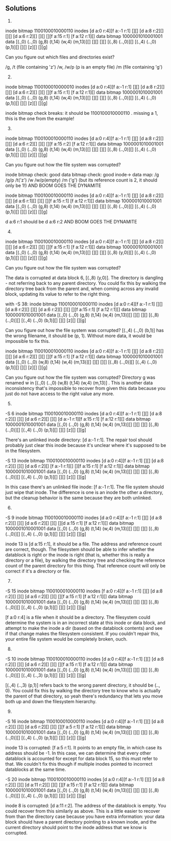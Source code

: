 ## Solutions

1.

inode bitmap 1100100010000110
inodes [d a:0 r:4][f a:-1 r:1] [][] [d a:8 r:2][] [][] [d a:6 r:2][] [][] [][f a:15 r:1] [f a:12 r:1][]
data bitmap 1000001010001001
data [(.,0) (..,0) (g,8) (t,14) (w,4) (m,13)][] [][] [][] [(.,8) (..,0)][] [(.,4) (..,0) (p,1)][] [][] [z][] [][g]

Can you figure out which files and directories exist?

/g, /t (file containing 'z') /w, /w/p (p is an empty file) /m (file containing 'g')

2.
inode bitmap 1100100010000010
inodes [d a:0 r:4][f a:-1 r:1] [][] [d a:8 r:2][] [][] [d a:6 r:2][] [][] [][f a:15 r:1] [f a:12 r:1][]
data bitmap 1000001010001001
data [(.,0) (..,0) (g,8) (t,14) (w,4) (m,13)][] [][] [][] [(.,8) (..,0)][] [(.,4) (..,0) (p,1)][] [][] [z][] [][g]

inode bitmap check breaks: it should be 1100100010000110 . missing a 1, this is the one from the example!

3.

inode bitmap 1100100010000110
inodes [d a:0 r:4][f a:-1 r:1] [][] [d a:8 r:2][] [][] [d a:6 r:2][] [][] [][f a:15 r:2] [f a:12 r:1][]
data bitmap 1000001010001001
data [(.,0) (..,0) (g,8) (t,14) (w,4) (m,13)][] [][] [][] [(.,8) (..,0)][] [(.,4) (..,0) (p,1)][] [][] [z][] [][g]

Can you figure out how the file system was corrupted?

inode bitmap check: good
data bitmap check: good
inode-> data map:
/g /g/p /t('z') /w /w/p(empty) /m ('g') (but its reference count is 2, it should only be 1!) AND BOOM GOES THE DYNAMITE

inode bitmap 1100100010000110
inodes [d a:0 r:4][f a:-1 r:1] [][] [d a:8 r:2][] [][] [d a:6 r:1][] [][] [][f a:15 r:1] [f a:12 r:1][]
data bitmap 1000001010001001
data [(.,0) (..,0) (g,8) (t,14) (w,4) (m,13)][] [][] [][] [(.,8) (..,0)][] [(.,4) (..,0) (p,1)][] [][] [z][] [][g]

d a:6 r:1 should be d a:6 r:2 AND BOOM GOES THE DYNAMITE

4.
inode bitmap 1100100010000110
inodes [d a:0 r:4][f a:-1 r:1] [][] [d a:8 r:2][] [][] [d a:6 r:2][] [][] [][f a:15 r:1] [f a:12 r:1][]
data bitmap 1000001010001001
data [(.,0) (..,0) (g,8) (t,14) (w,4) (m,13)][] [][] [][] [(.,8) (y,0)][] [(.,4) (..,0) (p,1)][] [][] [z][] [][g]

Can you figure out how the file system was corrupted?

The data is corrupted at data block 6, [(.,8) (y,0)]. The directory is dangling - not referring back to any parent directory. You could fix this by walking the directory tree back from the parent and, when coming across any invalid block, updating its value to refer to the right thing.

with -S 38:
inode bitmap 1100100010000110
inodes [d a:0 r:4][f a:-1 r:1] [][] [d a:8 r:2][] [][] [d a:6 r:2][] [][] [][f a:15 r:1] [f a:12 r:1][]
data bitmap 1000001010001001
data [(.,0) (..,0) (g,8) (t,14) (w,4) (m,13)][] [][] [][] [(.,8) (..,0)][] [(.,4) (..,0) (b,1)][] [][] [z][] [][g]

Can you figure out how the file system was corrupted?
[(.,4) (..,0) (b,1)] has the wrong filename, it should be (p, 1). Without more data, it would be impossible to fix this.

inode bitmap 1100100010000110
inodes [d a:0 r:4][f a:-1 r:1] [][] [d a:8 r:2][] [][] [d a:6 r:2][] [][] [][f a:15 r:1] [f a:12 r:1][]
data bitmap 1000001010001001
data [(.,0) (..,0) (w,8) (t,14) (w,4) (m,13)][] [][] [][] [(.,8) (..,0)][] [(.,4) (..,0) (p,1)][] [][] [z][] [][g]

Can you figure out how the file system was corrupted?
Directory g was renamed w in [(.,0) (..,0) (w,8) (t,14) (w,4) (m,13)] . This is another data inconsistency that's impossible to recover from given this data because you just do not have access to the right value any more.

5.

-S 6
inode bitmap 1100100010000110
inodes [d a:0 r:4][f a:-1 r:1] [][] [d a:8 r:2][] [][] [d a:6 r:2][] [][] [d a:-1 r:1][f a:15 r:1] [f a:12 r:1][]
data bitmap 1000001010001001
data [(.,0) (..,0) (g,8) (t,14) (w,4) (m,13)][] [][] [][] [(.,8) (..,0)][] [(.,4) (..,0) (p,1)][] [][] [z][] [][g]

There's an unlinked inode directory: [d a:-1 r:1]. The repair tool should probably just clear this inode because it's unclear where it's supposed to be in the filesystem.

-S 13
inode bitmap 1100100010000110
inodes [d a:0 r:4][f a:-1 r:1] [][] [d a:8 r:2][] [][] [d a:6 r:2][] [f a:-1 r:1][] [][f a:15 r:1] [f a:12 r:1][]
data bitmap 1000001010001001
data [(.,0) (..,0) (g,8) (t,14) (w,4) (m,13)][] [][] [][] [(.,8) (..,0)][] [(.,4) (..,0) (p,1)][] [][] [z][] [][g]

In this case there's an unlinked file inode: [f a:-1 r:1]. The file system should just wipe that inode. The difference is one is an inode the other a directory, but the cleanup behavior is the same because they are both unlinked.

6.
-S 9
inode bitmap 1100100010000110
inodes [d a:0 r:4][f a:-1 r:1] [][] [d a:8 r:2][] [][] [d a:6 r:2][] [][] [][d a:15 r:1] [f a:12 r:1][]
data bitmap 1000001010001001
data [(.,0) (..,0) (g,8) (t,14) (w,4) (m,13)][] [][] [][] [(.,8) (..,0)][] [(.,4) (..,0) (p,1)][] [][] [z][] [][g]

inode 13 is [d a:15 r:1], it should be a file. The address and reference count are correct, though. The filesystem should be able to infer whether the datablock is right or the inode is right (that is, whether this is really a directory or a file), by walking the directory tree and checking the reference count of the parent directory for this thing. That reference count will only be correct if it's a directory or file.

7.

-S 15
inode bitmap 1100100010000110
inodes [f a:0 r:4][f a:-1 r:1] [][] [d a:8 r:2][] [][] [d a:6 r:2][] [][] [][f a:15 r:1] [f a:12 r:1][]
data bitmap 1000001010001001
data [(.,0) (..,0) (g,8) (t,14) (w,4) (m,13)][] [][] [][] [(.,8) (..,0)][] [(.,4) (..,0) (p,1)][] [][] [z][] [][g]

[f a:0 r:4] is a file when it should be a directory. The filesystem could determine the system is in an incorrect state at this inode or data block, and attempt to make the inode a dir (based on the datablock contents) and see if that change makes the filesystem consistent. If you couldn't repair this, your entire file system would be completely broken, ouch.

8.
-S 10
inode bitmap 1100100010000110
inodes [d a:0 r:4][f a:-1 r:1] [][] [d a:8 r:2][] [][] [d a:6 r:2][] [][] [][f a:15 r:1] [f a:12 r:1][]
data bitmap 1000001010001001
data [(.,0) (..,0) (g,8) (t,14) (w,4) (m,13)][] [][] [][] [(.,8) (..,0)][] [(.,4) (..,3) (p,1)][] [][] [z][] [][g]

[(.,4) (..,3) (p,1)] refers back to the wrong parent directory, it should be (.., 0). You could fix this by walking the directory tree to know who is actually the parent of that directory, so yeah there's redundancy that lets you move both up and down the filesystem hierarchy.

9.

-S 16
inode bitmap 1100100010000110
inodes [d a:0 r:4][f a:-1 r:1] [][] [d a:8 r:2][] [][] [d a:6 r:2][] [][] [][f a:5 r:1] [f a:12 r:1][]
data bitmap 1000001010001001
data [(.,0) (..,0) (g,8) (t,14) (w,4) (m,13)][] [][] [][] [(.,8) (..,0)][] [(.,4) (..,0) (p,1)][] [][] [z][] [][g]

inode 13 is corrupted: [f a:5 r:1]. It points to an empty file, in which case its address should be -1. In this case, we can determine that every other datablock is accounted for except for data block 15, so this must refer to that. We couldn't fix this though if multiple inodes pointed to incorrect datablocks at the same time.

-S 20
inode bitmap 1100100010000110
inodes [d a:0 r:4][f a:-1 r:1] [][] [d a:8 r:2][] [][] [d a:11 r:2][] [][] [][f a:15 r:1] [f a:12 r:1][]
data bitmap 1000001010001001
data [(.,0) (..,0) (g,8) (t,14) (w,4) (m,13)][] [][] [][] [(.,8) (..,0)][] [(.,4) (..,0) (p,1)][] [][] [z][] [][g]

inode 8 is corrupted: [d a:11 r:2]. The address of the datablock is empty. You could recover from this similarly as above. This is a little easier to recover from than the directory case because you have extra information: your data block should have a parent directory pointing to a known inode, and the current directory should point to the inode address that we know is corrupted.
